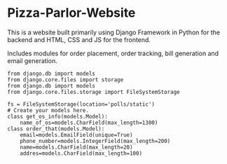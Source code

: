 # Pizza-Parlor-Website
This is a website built primarily using Django Framework in Python for the backend and HTML, CSS and JS for the frontend.

Includes modules for order placement, order tracking, bill generation and email generation.

```
from django.db import models
from django.core.files import storage
from django.db import models
from django.core.files.storage import FileSystemStorage

fs = FileSystemStorage(location='polls/static')
# Create your models here.
class get_os_info(models.Model):
    name_of_os=models.CharField(max_length=1300)
class order_that(models.Model):
    email=models.EmailField(unique=True)
    phone_number=models.IntegerField(max_length=200)
    name=models.CharField(max_length=20)
    addres=models.CharField(max_length=100)
```
